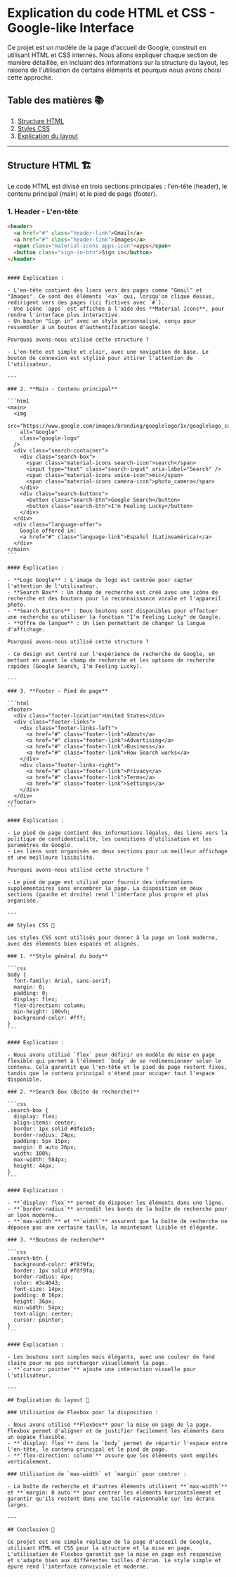 # Explication du code HTML et CSS - Google-like Interface

Ce projet est un modèle de la page d'accueil de Google, construit en utilisant HTML et CSS internes. Nous allons expliquer chaque section de manière détaillée, en incluant des informations sur la structure du layout, les raisons de l'utilisation de certains éléments et pourquoi nous avons choisi cette approche.

## Table des matières 📚

1. [Structure HTML](#structure-html)
2. [Styles CSS](#styles-css)
3. [Explication du layout](#explication-du-layout)

---

## Structure HTML 🏗️

Le code HTML est divisé en trois sections principales : l'en-tête (header), le contenu principal (main) et le pied de page (footer).

### 1. **Header - L'en-tête**

```html
<header>
  <a href="#" class="header-link">Gmail</a>
  <a href="#" class="header-link">Images</a>
  <span class="material-icons apps-icon">apps</span>
  <button class="sign-in-btn">Sign in</button>
</header>
```

````

#### Explication :

- L'en-tête contient des liens vers des pages comme "Gmail" et "Images". Ce sont des éléments `<a>` qui, lorsqu'on clique dessus, redirigent vers des pages (ici fictives avec `#`).
- Une icône `apps` est affichée à l'aide des **Material Icons**, pour rendre l'interface plus interactive.
- Un bouton "Sign in" avec un style personnalisé, conçu pour ressembler à un bouton d'authentification Google.

Pourquoi avons-nous utilisé cette structure ?

- L'en-tête est simple et clair, avec une navigation de base. Le bouton de connexion est stylisé pour attirer l'attention de l'utilisateur.

---

### 2. **Main - Contenu principal**

```html
<main>
  <img
    src="https://www.google.com/images/branding/googlelogo/1x/googlelogo_color_272x92dp.png"
    alt="Google"
    class="google-logo"
  />
  <div class="search-container">
    <div class="search-box">
      <span class="material-icons search-icon">search</span>
      <input type="text" class="search-input" aria-label="Search" />
      <span class="material-icons voice-icon">mic</span>
      <span class="material-icons camera-icon">photo_camera</span>
    </div>
    <div class="search-buttons">
      <button class="search-btn">Google Search</button>
      <button class="search-btn">I'm Feeling Lucky</button>
    </div>
  </div>
  <div class="language-offer">
    Google offered in:
    <a href="#" class="language-link">Español (Latinoamérica)</a>
  </div>
</main>
```

#### Explication :

- **Logo Google** : L'image du logo est centrée pour capter l'attention de l'utilisateur.
- **Search Box** : Un champ de recherche est créé avec une icône de recherche et des boutons pour la reconnaissance vocale et l'appareil photo.
- **Search Buttons** : Deux boutons sont disponibles pour effectuer une recherche ou utiliser la fonction "I'm Feeling Lucky" de Google.
- **Offre de langue** : Un lien permettant de changer la langue d'affichage.

Pourquoi avons-nous utilisé cette structure ?

- Ce design est centré sur l'expérience de recherche de Google, en mettant en avant le champ de recherche et les options de recherche rapides (Google Search, I'm Feeling Lucky).

---

### 3. **Footer - Pied de page**

```html
<footer>
  <div class="footer-location">United States</div>
  <div class="footer-links">
    <div class="footer-links-left">
      <a href="#" class="footer-link">About</a>
      <a href="#" class="footer-link">Advertising</a>
      <a href="#" class="footer-link">Business</a>
      <a href="#" class="footer-link">How Search works</a>
    </div>
    <div class="footer-links-right">
      <a href="#" class="footer-link">Privacy</a>
      <a href="#" class="footer-link">Terms</a>
      <a href="#" class="footer-link">Settings</a>
    </div>
  </div>
</footer>
```

#### Explication :

- Le pied de page contient des informations légales, des liens vers la politique de confidentialité, les conditions d'utilisation et les paramètres de Google.
- Les liens sont organisés en deux sections pour un meilleur affichage et une meilleure lisibilité.

Pourquoi avons-nous utilisé cette structure ?

- Le pied de page est utilisé pour fournir des informations supplémentaires sans encombrer la page. La disposition en deux sections (gauche et droite) rend l'interface plus propre et plus organisée.

---

## Styles CSS 🎨

Les styles CSS sont utilisés pour donner à la page un look moderne, avec des éléments bien espacés et alignés.

### 1. **Style général du body**

```css
body {
  font-family: Arial, sans-serif;
  margin: 0;
  padding: 0;
  display: flex;
  flex-direction: column;
  min-height: 100vh;
  background-color: #fff;
}
```

#### Explication :

- Nous avons utilisé `flex` pour définir un modèle de mise en page flexible qui permet à l'élément `body` de se redimensionner selon le contenu. Cela garantit que l'en-tête et le pied de page restent fixes, tandis que le contenu principal s'étend pour occuper tout l'espace disponible.

### 2. **Search Box (Boîte de recherche)**

```css
.search-box {
  display: flex;
  align-items: center;
  border: 1px solid #dfe1e5;
  border-radius: 24px;
  padding: 5px 15px;
  margin: 0 auto 26px;
  width: 100%;
  max-width: 584px;
  height: 44px;
}
```

#### Explication :

- **`display: flex`** permet de disposer les éléments dans une ligne.
- **`border-radius`** arrondit les bords de la boîte de recherche pour un look moderne.
- **`max-width`** et **`width`** assurent que la boîte de recherche ne dépasse pas une certaine taille, la maintenant lisible et élégante.

### 3. **Boutons de recherche**

```css
.search-btn {
  background-color: #f8f9fa;
  border: 1px solid #f8f9fa;
  border-radius: 4px;
  color: #3c4043;
  font-size: 14px;
  padding: 0 16px;
  height: 36px;
  min-width: 54px;
  text-align: center;
  cursor: pointer;
}
```

#### Explication :

- Les boutons sont simples mais élégants, avec une couleur de fond claire pour ne pas surcharger visuellement la page.
- **`cursor: pointer`** ajoute une interaction visuelle pour l'utilisateur.

---

## Explication du layout 📏

### Utilisation de Flexbox pour la disposition :

- Nous avons utilisé **Flexbox** pour la mise en page de la page. Flexbox permet d'aligner et de justifier facilement les éléments dans un espace flexible.
- **`display: flex`** dans le `body` permet de répartir l'espace entre l'en-tête, le contenu principal et le pied de page.
- **`flex-direction: column`** assure que les éléments sont empilés verticalement.

### Utilisation de `max-width` et `margin` pour centrer :

- La boîte de recherche et d'autres éléments utilisent **`max-width`** et **`margin: 0 auto`** pour centrer les éléments horizontalement et garantir qu'ils restent dans une taille raisonnable sur les écrans larges.

---

## Conclusion 🎉

Ce projet est une simple réplique de la page d'accueil de Google, utilisant HTML et CSS pour la structure et la mise en page. L'utilisation de Flexbox garantit que la mise en page est responsive et s'adapte bien aux différentes tailles d'écran. Le style simple et épuré rend l'interface conviviale et moderne.
````
